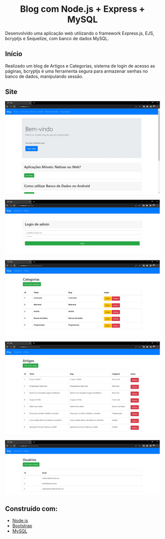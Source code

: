<h1 align="center">Blog com Node.js + Express + MySQL</h1>

Desenvolvido uma aplicação web utilizando o framework Express.js, EJS, bcryptjs e Sequelize, com banco de dados MySQL.

## Início

Realizado um blog de Artigos e Categorias, sistema de login de acesso as páginas, bcryptjs é uma ferramenta segura para armazenar senhas no banco de dados, manipulando sessão. 

## Site

<img src="readme/pagina-inicial.jpg">
<br><br>
<img src="readme/tela-login.jpg">
<br><br>
<img src="readme/lista-categorias.jpg">
<br><br>
<img src="readme/lista-artigos.jpg">
<br><br>
<img src="readme/lista-usuarios.jpg">

## Construído com:

* [Node.js](https://nodejs.org/en/)
* [Bootstrap](https://getbootstrap.com/)
* [MySQL](https://www.mysql.com)
